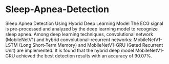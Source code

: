 # Sleep-Apnea-Detection
Sleep Apnea Detection Using Hybrid Deep Learning Model
The ECG signal is pre-processed and analyzed by the deep learning model to recognize sleep apnea. Among deep learning techniques, convolutional network (MobileNetV1) and hybrid convolutional-recurrent networks: MobileNetV1-LSTM (Long Short-Term Memory) and MobileNetV1-GRU (Gated Recurrent Unit) are implemented. It is found that the hybrid deep model MobileNetV1-GRU achieved the best detection results with an accuracy of 90.07%.


